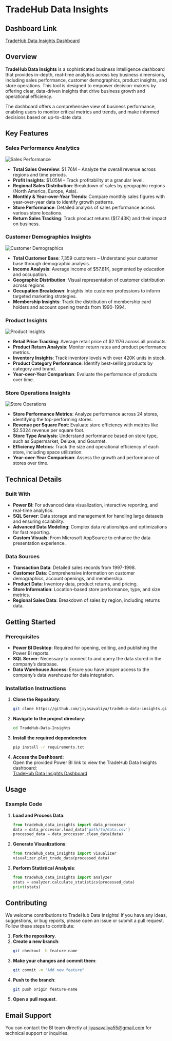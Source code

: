 # TradeHub Data Insights

## Dashboard Link
[TradeHub Data Insights Dashboard](https://app.powerbi.com/groups/b158e878-b19d-4ff8-a670-209d8cd88334/reports/fe7509a5-d5ae-4bf1-9ce8-2d595a6082cf?ctid=365d5d36-6c0a-407b-ac40-67a602fef88b&pbi_source=linkShare)

## Overview
**TradeHub Data Insights** is a sophisticated business intelligence dashboard that provides in-depth, real-time analytics across key business dimensions, including sales performance, customer demographics, product insights, and store operations. This tool is designed to empower decision-makers by offering clear, data-driven insights that drive business growth and operational efficiency.

The dashboard offers a comprehensive view of business performance, enabling users to monitor critical metrics and trends, and make informed decisions based on up-to-date data.

## Key Features

### Sales Performance Analytics
![Sales Performance](https://github.com/user-attachments/assets/486fa9f4-96f2-412e-91e8-8a1233c306df)
- **Total Sales Overview**: $1.76M – Analyze the overall revenue across regions and time periods.
- **Profit Insights**: $1.05M – Track profitability at a granular level.
- **Regional Sales Distribution**: Breakdown of sales by geographic regions (North America, Europe, Asia).
- **Monthly & Year-over-Year Trends**: Compare monthly sales figures with year-over-year data to identify growth patterns.
- **Store Performance**: Detailed analysis of sales performance across various store locations.
- **Return Sales Tracking**: Track product returns ($17.43K) and their impact on business.

### Customer Demographics Insights
![Customer Demographics](https://github.com/user-attachments/assets/966aee33-f970-493c-8ad9-bd34daa7120e)
- **Total Customer Base**: 7,359 customers – Understand your customer base through demographic analysis.
- **Income Analysis**: Average income of $57.81K, segmented by education and occupation.
- **Geographic Distribution**: Visual representation of customer distribution across regions.
- **Occupation Breakdown**: Insights into customer professions to inform targeted marketing strategies.
- **Membership Insights**: Track the distribution of membership card holders and account opening trends from 1990-1994.

### Product Insights
![Product Insights](https://github.com/user-attachments/assets/3194e34f-5d99-41ec-8bec-ce5d9229071a)
- **Retail Price Tracking**: Average retail price of $2.1176 across all products.
- **Product Return Analysis**: Monitor return rates and product performance metrics.
- **Inventory Insights**: Track inventory levels with over 420K units in stock.
- **Product Category Performance**: Identify best-selling products by category and brand.
- **Year-over-Year Comparison**: Evaluate the performance of products over time.

### Store Operations Insights
![Store Operations](https://github.com/user-attachments/assets/ab0dce53-4d08-46ed-9601-9002a6ab65a6)
- **Store Performance Metrics**: Analyze performance across 24 stores, identifying the top-performing stores.
- **Revenue per Square Foot**: Evaluate store efficiency with metrics like $2.5324 revenue per square foot.
- **Store Type Analysis**: Understand performance based on store type, such as Supermarket, Deluxe, and Gourmet.
- **Efficiency Metrics**: Track the size and operational efficiency of each store, including space utilization.
- **Year-over-Year Comparison**: Assess the growth and performance of stores over time.

## Technical Details

### Built With
- **Power BI**: For advanced data visualization, interactive reporting, and real-time analytics.
- **SQL Server**: Data storage and management for handling large datasets and ensuring scalability.
- **Advanced Data Modeling**: Complex data relationships and optimizations for fast reporting.
- **Custom Visuals**: From Microsoft AppSource to enhance the data presentation experience.

### Data Sources
- **Transaction Data**: Detailed sales records from 1997-1998.
- **Customer Data**: Comprehensive information on customer demographics, account openings, and membership.
- **Product Data**: Inventory data, product returns, and pricing.
- **Store Information**: Location-based store performance, type, and size metrics.
- **Regional Sales Data**: Breakdown of sales by region, including returns data.

## Getting Started

### Prerequisites
- **Power BI Desktop**: Required for opening, editing, and publishing the Power BI reports.
- **SQL Server**: Necessary to connect to and query the data stored in the company’s database.
- **Data Warehouse Access**: Ensure you have proper access to the company’s data warehouse for data integration.

### Installation Instructions
1. **Clone the Repository**:
    ```bash
    git clone https://github.com/jiyasavaliya/tradehub-data-insights.git
    ```

2. **Navigate to the project directory**:
    ```bash
    cd TradeHub-Data-Insights
    ```

3. **Install the required dependencies**:
    ```bash
    pip install -r requirements.txt
    ```

4. **Access the Dashboard**:  
    Open the provided Power BI link to view the TradeHub Data Insights dashboard:  
    [TradeHub Data Insights Dashboard](https://app.powerbi.com/groups/b158e878-b19d-4ff8-a670-209d8cd88334/reports/fe7509a5-d5ae-4bf1-9ce8-2d595a6082cf?ctid=365d5d36-6c0a-407b-ac40-67a602fef88b&pbi_source=linkShare)

## Usage

### Example Code

1. **Load and Process Data**:
    ```python
    from tradehub_data_insights import data_processor
    data = data_processor.load_data('path/to/data.csv')
    processed_data = data_processor.clean_data(data)
    ```

2. **Generate Visualizations**:
    ```python
    from tradehub_data_insights import visualizer
    visualizer.plot_trade_data(processed_data)
    ```

3. **Perform Statistical Analysis**:
    ```python
    from tradehub_data_insights import analyzer
    stats = analyzer.calculate_statistics(processed_data)
    print(stats)
    ```

## Contributing

We welcome contributions to TradeHub Data Insights! If you have any ideas, suggestions, or bug reports, please open an issue or submit a pull request. Follow these steps to contribute:

1. **Fork the repository**.
2. **Create a new branch**:
    ```bash
    git checkout -b feature-name
    ```
3. **Make your changes and commit them**:
    ```bash
    git commit -m "Add new feature"
    ```
4. **Push to the branch**:
    ```bash
    git push origin feature-name
    ```
5. **Open a pull request**.


## Email Support
You can contact the BI team directly at [jiyasavaliya55@gmail.com](mailto:jiyasavaliya55@gmail.com) for technical support or inquiries.
